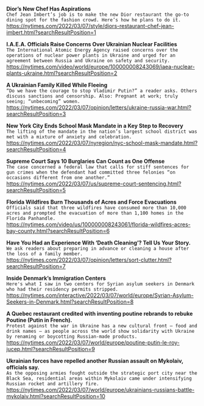 **Dior’s New Chef Has Aspirations**\
`Chef Jean Imbert’s job is to make the new Dior restaurant the go-to dining spot for the fashion crowd. Here’s how he plans to do it.`\
https://nytimes.com/2022/03/07/style/diors-restaurant-chef-jean-imbert.html?searchResultPosition=1

**I.A.E.A. Officials Raise Concerns Over Ukrainian Nuclear Facilities**\
`The International Atomic Energy Agency raised concerns over the operations of nuclear power plants in Ukraine and urged for an agreement between Russia and Ukraine on safety and security.`\
https://nytimes.com/video/world/europe/100000008243069/iaea-nuclear-plants-ukraine.html?searchResultPosition=2

**A Ukrainian Family Killed While Fleeing**\
`“Do we have the courage to stop Vladimir Putin?” a reader asks. Others discuss sanctions and censorship. Also: Pregnant at work; truly seeing; “unbecoming” women.`\
https://nytimes.com/2022/03/07/opinion/letters/ukraine-russia-war.html?searchResultPosition=3

**New York City Ends School Mask Mandate in a Key Step to Recovery**\
`The lifting of the mandate in the nation’s largest school district was met with a mixture of anxiety and celebration.`\
https://nytimes.com/2022/03/07/nyregion/nyc-school-mask-mandate.html?searchResultPosition=4

**Supreme Court Says 10 Burglaries Can Count as One Offense**\
`The case concerned a federal law that calls for stiff sentences for gun crimes when the defendant had committed three felonies “on occasions different from one another.”`\
https://nytimes.com/2022/03/07/us/supreme-court-sentencing.html?searchResultPosition=5

**Florida Wildfires Burn Thousands of Acres and Force Evacuations**\
`Officials said that three wildfires have consumed more than 10,000 acres and prompted the evacuation of more than 1,100 homes in the Florida Panhandle.`\
https://nytimes.com/video/us/100000008243061/florida-wildfires-acres-bay-county.html?searchResultPosition=6

**Have You Had an Experience With ‘Death Cleaning’? Tell Us Your Story.**\
`We ask readers about preparing in advance or cleaning a house after the loss of a family member.`\
https://nytimes.com/2022/03/07/opinion/letters/sort-clutter.html?searchResultPosition=7

**Inside Denmark’s Immigration Centers**\
`Here's what I saw in two centers for Syrian asylum seekers in Denmark who had their residency permits stripped.`\
https://nytimes.com/interactive/2022/03/07/world/europe/Syrian-Asylum-Seekers-in-Denmark.html?searchResultPosition=8

**A Quebec restaurant credited with inventing poutine rebrands to rebuke Poutine (Putin in French).**\
`Protest against the war in Ukraine has a new cultural front — food and drink names — as people across the world show solidarity with Ukraine by renaming or boycotting Russian-made products.`\
https://nytimes.com/2022/03/07/world/europe/poutine-putin-le-roy-jucep.html?searchResultPosition=9

**Ukrainian forces have repelled another Russian assault on Mykolaiv, officials say.**\
`As the opposing armies fought outside the strategic port city near the Black Sea, residential areas within Mykolaiv came under intensifying Russian rocket and artillery fire.`\
https://nytimes.com/2022/03/07/world/europe/ukrainians-russians-battle-mykolaiv.html?searchResultPosition=10

